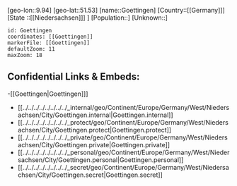 ﻿---
location: [51.53,9.94]
mapzoom: [7,12] 
mapmarker: city 
type: City
tags:
- geo/City


SpocWebEntityId: 30678
isDeleted: false
confidential: public

---
[geo-lon::9.94]
[geo-lat::51.53]
[name::Goettingen]
[Country::[[Germany]]]
[State ::[[Niedersachsen]]] ]
[Population::]
[Unknown::]


```leaflet
id: Goettingen
coordinates: [[Goettingen]]
markerFile: [[Goettingen]]
defaultZoom: 11 
maxZoom: 18
```


## Confidential Links & Embeds: 
-[[Goettingen|Goettingen]]] 
- [[../../../../../../../../_internal/geo/Continent/Europe/Germany/West/Niedersachsen/City/Goettingen.internal|Goettingen.internal]] 
- [[../../../../../../../../_protect/geo/Continent/Europe/Germany/West/Niedersachsen/City/Goettingen.protect|Goettingen.protect]] 
- [[../../../../../../../../_private/geo/Continent/Europe/Germany/West/Niedersachsen/City/Goettingen.private|Goettingen.private]] 
- [[../../../../../../../../_personal/geo/Continent/Europe/Germany/West/Niedersachsen/City/Goettingen.personal|Goettingen.personal]] 
- [[../../../../../../../../_secret/geo/Continent/Europe/Germany/West/Niedersachsen/City/Goettingen.secret|Goettingen.secret]] 
